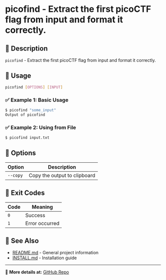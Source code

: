 # picofind - Extract the first picoCTF flag from input and format it correctly.

## 🔹 Description
`picofind` - Extract the first picoCTF flag from input and format it correctly.

## 🔹 Usage
```sh
picofind [OPTIONS] [INPUT]
```

### **✅ Example 1: Basic Usage**
```sh
$ picofind "some_input"
Output of picofind
```

### **✅ Example 2: Using from File**
```sh
$ picofind input.txt
```

## 🔹 Options
| Option  | Description |
|---------|------------|
| `--copy` | Copy the output to clipboard |

## 🔹 Exit Codes
| Code | Meaning |
|------|---------|
| `0`  | Success |
| `1`  | Error occurred |

## 🔹 See Also
- [README.md](../README.md) - General project information  
- [INSTALL.md](../INSTALL.md) - Installation guide  

---
📌 **More details at:** [GitHub Repo](https://github.com/yourrepo)
